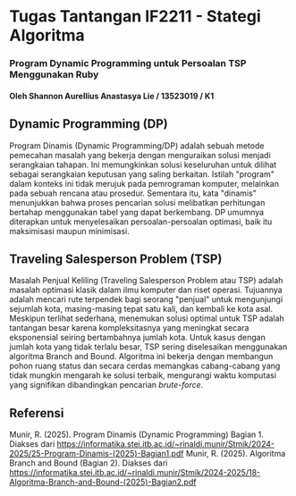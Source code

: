 # Tugas Tantangan IF2211 - Stategi Algoritma
### Program Dynamic Programming untuk Persoalan TSP Menggunakan Ruby
#### Oleh Shannon Aurellius Anastasya Lie / 13523019 / K1

## Dynamic Programming (DP)
Program Dinamis (Dynamic Programming/DP) adalah sebuah metode pemecahan masalah yang bekerja dengan menguraikan solusi menjadi serangkaian tahapan. Ini memungkinkan solusi keseluruhan untuk dilihat sebagai serangkaian keputusan yang saling berkaitan. Istilah "program" dalam konteks ini tidak merujuk pada pemrograman komputer, melainkan pada sebuah rencana atau prosedur. Sementara itu, kata "dinamis" menunjukkan bahwa proses pencarian solusi melibatkan perhitungan bertahap menggunakan tabel yang dapat berkembang. DP umumnya diterapkan untuk menyelesaikan persoalan-persoalan optimasi, baik itu maksimisasi maupun minimisasi.

## Traveling Salesperson Problem (TSP)
Masalah Penjual Keliling (Traveling Salesperson Problem atau TSP) adalah masalah optimasi klasik dalam ilmu komputer dan riset operasi. Tujuannya adalah mencari rute terpendek bagi seorang "penjual" untuk mengunjungi sejumlah kota, masing-masing tepat satu kali, dan kembali ke kota asal. Meskipun terlihat sederhana, menemukan solusi optimal untuk TSP adalah tantangan besar karena kompleksitasnya yang meningkat secara eksponensial seiring bertambahnya jumlah kota. Untuk kasus dengan jumlah kota yang tidak terlalu besar, TSP sering diselesaikan menggunakan algoritma Branch and Bound. Algoritma ini bekerja dengan membangun pohon ruang status dan secara cerdas memangkas cabang-cabang yang tidak mungkin mengarah ke solusi terbaik, mengurangi waktu komputasi yang signifikan dibandingkan pencarian _brute-force_.

## Referensi
Munir, R. (2025). Program Dinamis (Dynamic Programming) Bagian 1. Diakses dari https://informatika.stei.itb.ac.id/~rinaldi.munir/Stmik/2024-2025/25-Program-Dinamis-(2025)-Bagian1.pdf
Munir, R. (2025). Algoritma Branch and Bound (Bagian 2). Diakses dari https://informatika.stei.itb.ac.id/~rinaldi.munir/Stmik/2024-2025/18-Algoritma-Branch-and-Bound-(2025)-Bagian2.pdf
